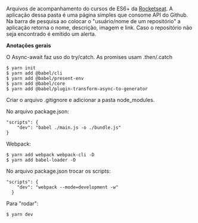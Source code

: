Arquivos de acompanhamento do cursos de ES6+ da [Rocketseat].
A aplicação dessa pasta é uma página simples que consome API do Github.
Na barra de pesquisa ao colocar o "usuário/nome de um repositório" a aplicação retorna o nome, descrição, imagem e link. Caso o repositório não seja encontrado é emitido um alerta.

**Anotações gerais**

O Async-await faz uso do try/catch. 
As promises usam .then/.catch

```
$ yarn init
$ yarn add @babel/cli
$ yarn add @babel/present-env
$ yarn add @babel/core
$ yarn add @babel/plugin-transform-async-to-generator
```
Criar o arquivo .gitignore e adicionar a pasta node_modules.

No arquivo package.json: 
```
"scripts": {
    "dev": "babel ./main.js -o ./bundle.js"
}
```
Webpack:
```
$ yarn add webpack webpack-cli -D
$ yarn add babel-loader -D
```
No arquivo package.json trocar os scripts: 
```
"scripts": {
    "dev": "webpack --mode=development -w"
  }
```
Para "rodar":
````
$ yarn dev
````
[Rocketseat]: <https://rocketseat.com.br/starter>
